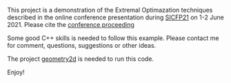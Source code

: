 This project is a demonstration of the Extremal Optimazation techniques described in the online conference presentation during [SICFP21](https://liu.se/en/research/sicfp) on 1-2 June 2021. Please cite the [conference proceeding](https://liu.se/dfsmedia/dd35e243dfb7406993c1815aaf88a675/46357-source/options/download/sicfp21-papers) 

Some good C++ skills is needed to follow this example. Please contact me for comment, questions, suggestions or other ideas.

The project [geometry2d](https://github.com/magse/geometry2d) is needed to run this code.

Enjoy!
